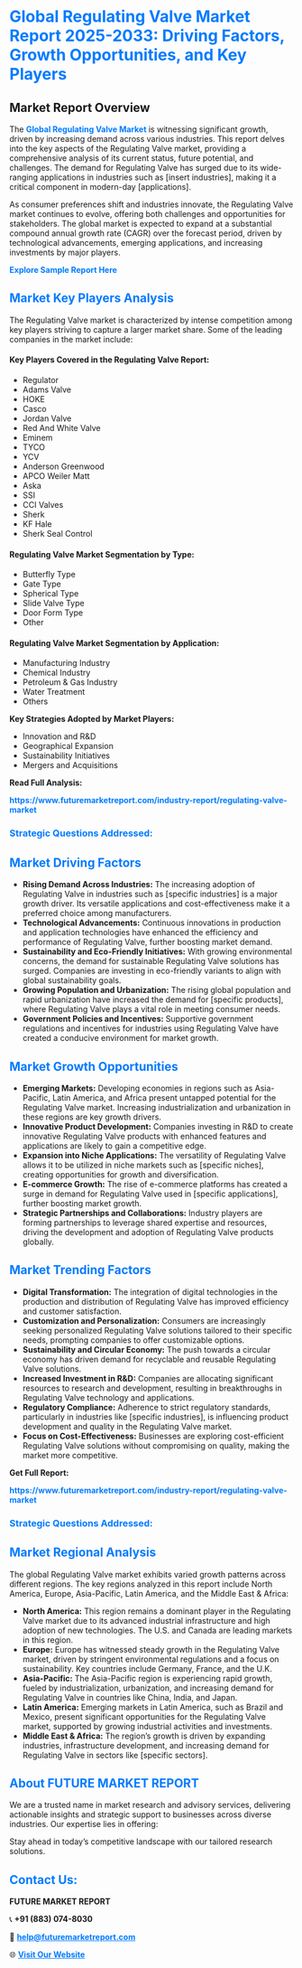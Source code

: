 <h1 style="color: #007BFF;">Global Regulating Valve Market Report 2025-2033: Driving Factors, Growth Opportunities, and Key Players</h1>

<section id="overview">
<h2>Market Report Overview</h2>
<p>The <a href="https://www.futuremarketreport.com/industry-report/regulating-valve-market" style="color: #007BFF; text-decoration: none;"><strong>Global Regulating Valve Market</strong></a> is witnessing significant growth, driven by increasing demand across various industries. This report delves into the key aspects of the Regulating Valve market, providing a comprehensive analysis of its current status, future potential, and challenges. The demand for Regulating Valve has surged due to its wide-ranging applications in industries such as [insert industries], making it a critical component in modern-day [applications].</p>
<p>As consumer preferences shift and industries innovate, the Regulating Valve market continues to evolve, offering both challenges and opportunities for stakeholders. The global market is expected to expand at a substantial compound annual growth rate (CAGR) over the forecast period, driven by technological advancements, emerging applications, and increasing investments by major players.</p>
</section>

<section id="overview">
<p><a href="https://www.futuremarketreport.com/request-sample/reportId=104912" style="color: #007BFF; text-decoration: none;"><strong>Explore Sample Report Here</strong></a></p>
</section>

<section id="key-players">
<h2 style="color: #007BFF;">Market Key Players Analysis</h2>
<p>The Regulating Valve market is characterized by intense competition among key players striving to capture a larger market share. Some of the leading companies in the market include:</p>
<h4>Key Players Covered in the Regulating Valve Report:</h4>
<ul><li>Regulator</li><li>Adams Valve</li><li>HOKE</li><li>Casco</li><li>Jordan Valve</li><li>Red And White Valve</li><li>Eminem</li><li>TYCO</li><li>YCV</li><li>Anderson Greenwood</li><li>APCO Weiler Matt</li><li>Aska</li><li>SSI</li><li>CCI Valves</li><li>Sherk</li><li>KF Hale</li><li>Sherk Seal Control</li></ul>
<h4>Regulating Valve Market Segmentation by Type:</h4>
<ul><li>Butterfly Type</li><li>Gate Type</li><li>Spherical Type</li><li>Slide Valve Type</li><li>Door Form Type</li><li>Other</li></ul>

<h4>Regulating Valve Market Segmentation by Application:</h4>
<ul><li>Manufacturing Industry</li><li>Chemical Industry</li><li>Petroleum &amp; Gas Industry</li><li>Water Treatment</li><li>Others</li></ul>
<p><strong>Key Strategies Adopted by Market Players:</strong></p>
<ul>
<li>Innovation and R&D</li>
<li>Geographical Expansion</li>
<li>Sustainability Initiatives</li>
<li>Mergers and Acquisitions</li>
</ul>
</section>

<section>
<p><strong>Read Full Analysis: </strong></p><a href="https://www.futuremarketreport.com/industry-report/regulating-valve-market" style="color: #007BFF; text-decoration: none;"><strong>https://www.futuremarketreport.com/industry-report/regulating-valve-market</strong></a>
<h3 style="color: #007BFF;">Strategic Questions Addressed:</h3>
</section>

<section id="driving-factors">
<h2 style="color: #007BFF;">Market Driving Factors</h2>
<ul>
<li><strong>Rising Demand Across Industries:</strong> The increasing adoption of Regulating Valve in industries such as [specific industries] is a major growth driver. Its versatile applications and cost-effectiveness make it a preferred choice among manufacturers.</li>
<li><strong>Technological Advancements:</strong> Continuous innovations in production and application technologies have enhanced the efficiency and performance of Regulating Valve, further boosting market demand.</li>
<li><strong>Sustainability and Eco-Friendly Initiatives:</strong> With growing environmental concerns, the demand for sustainable Regulating Valve solutions has surged. Companies are investing in eco-friendly variants to align with global sustainability goals.</li>
<li><strong>Growing Population and Urbanization:</strong> The rising global population and rapid urbanization have increased the demand for [specific products], where Regulating Valve plays a vital role in meeting consumer needs.</li>
<li><strong>Government Policies and Incentives:</strong> Supportive government regulations and incentives for industries using Regulating Valve have created a conducive environment for market growth.</li>
</ul>
</section>

<section id="growth-opportunities">
<h2 style="color: #007BFF;">Market Growth Opportunities</h2>
<ul>
<li><strong>Emerging Markets:</strong> Developing economies in regions such as Asia-Pacific, Latin America, and Africa present untapped potential for the Regulating Valve market. Increasing industrialization and urbanization in these regions are key growth drivers.</li>
<li><strong>Innovative Product Development:</strong> Companies investing in R&D to create innovative Regulating Valve products with enhanced features and applications are likely to gain a competitive edge.</li>
<li><strong>Expansion into Niche Applications:</strong> The versatility of Regulating Valve allows it to be utilized in niche markets such as [specific niches], creating opportunities for growth and diversification.</li>
<li><strong>E-commerce Growth:</strong> The rise of e-commerce platforms has created a surge in demand for Regulating Valve used in [specific applications], further boosting market growth.</li>
<li><strong>Strategic Partnerships and Collaborations:</strong> Industry players are forming partnerships to leverage shared expertise and resources, driving the development and adoption of Regulating Valve products globally.</li>
</ul>
</section>

<section id="trending-factors">
<h2 style="color: #007BFF;">Market Trending Factors</h2>
<ul>
<li><strong>Digital Transformation:</strong> The integration of digital technologies in the production and distribution of Regulating Valve has improved efficiency and customer satisfaction.</li>
<li><strong>Customization and Personalization:</strong> Consumers are increasingly seeking personalized Regulating Valve solutions tailored to their specific needs, prompting companies to offer customizable options.</li>
<li><strong>Sustainability and Circular Economy:</strong> The push towards a circular economy has driven demand for recyclable and reusable Regulating Valve solutions.</li>
<li><strong>Increased Investment in R&D:</strong> Companies are allocating significant resources to research and development, resulting in breakthroughs in Regulating Valve technology and applications.</li>
<li><strong>Regulatory Compliance:</strong> Adherence to strict regulatory standards, particularly in industries like [specific industries], is influencing product development and quality in the Regulating Valve market.</li>
<li><strong>Focus on Cost-Effectiveness:</strong> Businesses are exploring cost-efficient Regulating Valve solutions without compromising on quality, making the market more competitive.</li>
</ul>
</section>

<section>
<p><strong>Get Full Report: </strong></p><a href="https://www.futuremarketreport.com/industry-report/regulating-valve-market" style="color: #007BFF; text-decoration: none;"><strong>https://www.futuremarketreport.com/industry-report/regulating-valve-market</strong></a>
<h3 style="color: #007BFF;">Strategic Questions Addressed:</h3>
</section>


<section id="regional-analysis">
<h2 style="color: #007BFF;">Market Regional Analysis</h2>
<p>The global Regulating Valve market exhibits varied growth patterns across different regions. The key regions analyzed in this report include North America, Europe, Asia-Pacific, Latin America, and the Middle East & Africa:</p>
<ul>
<li><strong>North America:</strong> This region remains a dominant player in the Regulating Valve market due to its advanced industrial infrastructure and high adoption of new technologies. The U.S. and Canada are leading markets in this region.</li>
<li><strong>Europe:</strong> Europe has witnessed steady growth in the Regulating Valve market, driven by stringent environmental regulations and a focus on sustainability. Key countries include Germany, France, and the U.K.</li>
<li><strong>Asia-Pacific:</strong> The Asia-Pacific region is experiencing rapid growth, fueled by industrialization, urbanization, and increasing demand for Regulating Valve in countries like China, India, and Japan.</li>
<li><strong>Latin America:</strong> Emerging markets in Latin America, such as Brazil and Mexico, present significant opportunities for the Regulating Valve market, supported by growing industrial activities and investments.</li>
<li><strong>Middle East & Africa:</strong> The region’s growth is driven by expanding industries, infrastructure development, and increasing demand for Regulating Valve in sectors like [specific sectors].</li>
</ul>
</section>

<footer>
<h2 style="color: #007BFF;">About FUTURE MARKET REPORT</h2>
<p>We are a trusted name in market research and advisory services, delivering actionable insights and strategic support to businesses across diverse industries. Our expertise lies in offering:</p>

<p>Stay ahead in today’s competitive landscape with our tailored research solutions.</p>

<h2 style="color: #007BFF;">Contact Us:</h2>
<p><strong>FUTURE MARKET REPORT</strong></p>
<p>📞 <strong>+91 (883) 074-8030</strong></p>
<p>📧 <strong><a href="mailto:help@futuremarketreport.com" style="color: #007BFF;">help@futuremarketreport.com</a></strong></p>
<p>🌐 <strong><a href="https://www.futuremarketreport.com/" style="color: #007BFF;">Visit Our Website</a></strong></p>
</footer>
